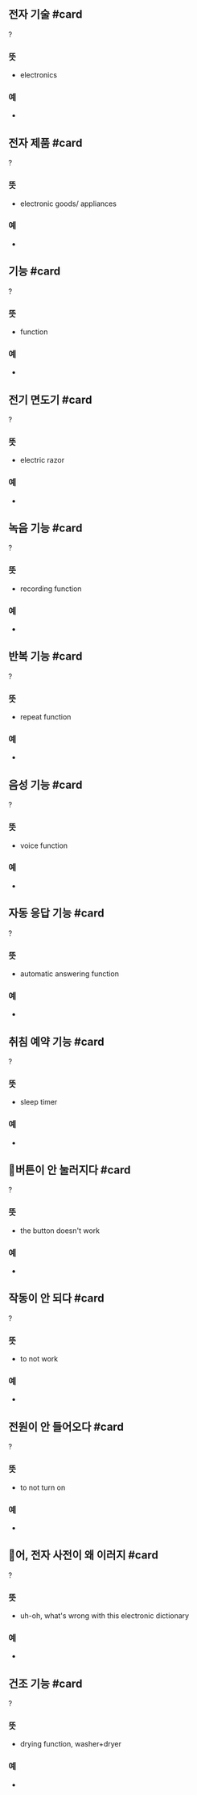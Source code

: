 ## 전자 기술 #card
?
### 뜻
- electronics
### 예
-
<!--SR:!2025-03-13,45,250-->

## 전자 제품 #card
?
### 뜻
- electronic goods/ appliances
### 예
-
<!--SR:!2025-03-21,53,250-->

## 기능 #card
?
### 뜻
- function
### 예
-
<!--SR:!2025-05-15,87,270--> 

## 전기 면도기 #card
?
### 뜻
- electric razor
### 예
-
<!--SR:!2025-03-30,59,250-->

## 녹음 기능 #card
?
### 뜻
- recording function
### 예
-
<!--SR:!2025-05-07,86,270-->

## 반복 기능 #card
?
### 뜻
- repeat function
### 예
-
<!--SR:!2025-03-09,25,230-->

## 음성 기능 #card
?
### 뜻
- voice function
### 예
-
<!--SR:!2025-03-10,49,250-->

## 자동 응답 기능 #card
?
### 뜻
- automatic answering function
### 예
-
<!--SR:!2025-05-04,85,270-->

## 취침 예약 기능 #card
?
### 뜻
- sleep timer
### 예
-
<!--SR:!2025-03-26,58,250-->

## 버튼이 안 눌러지다 #card
?
### 뜻
- the button doesn't work
### 예
-
<!--SR:!2025-04-08,68,270-->

## 작동이 안 되다 #card
?
### 뜻
- to not work
### 예
-
<!--SR:!2025-07-13,125,250-->

## 전원이 안 들어오다 #card
?
### 뜻
- to not turn on
### 예
-
<!--SR:!2025-05-03,84,270-->

## 어, 전자 사전이 왜 이러지 #card
?
### 뜻
- uh-oh, what's wrong with this electronic dictionary
### 예
-
<!--SR:!2025-05-06,87,270-->

## 건조 기능 #card
?
### 뜻
- drying function, washer+dryer
### 예
-
<!--SR:!2025-03-13,24,230-->
